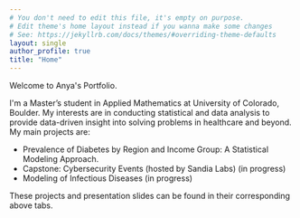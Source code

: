 ```yaml
---
# You don't need to edit this file, it's empty on purpose.
# Edit theme's home layout instead if you wanna make some changes
# See: https://jekyllrb.com/docs/themes/#overriding-theme-defaults
layout: single
author_profile: true
title: "Home"
---
```


Welcome to Anya's Portfolio.

I'm a Master’s student in Applied Mathematics at University of Colorado, Boulder. My interests are in conducting statistical and data analysis to provide data-driven insight into solving problems in healthcare and beyond. My main projects are:
- Prevalence of Diabetes by Region and Income Group: A Statistical Modeling Approach.
- Capstone: Cybersecurity Events (hosted by Sandia Labs) (in progress)
- Modeling of Infectious Diseases (in progress)

These projects and presentation slides can be found in their corresponding above tabs. 
